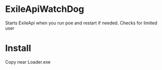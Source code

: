 # ExileApiWatchDog
Starts ExileApi when you run poe and restart if needed. Checks for limited user

# Install
Copy near Loader.exe
